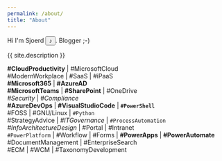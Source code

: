 ```yaml
---
permalink: /about/
title: "About"
---
```

<script>
  // This demo is licensed under the GNU GPL.
</script>
<script type="text/javascript" src="../assets/js/mespeak/mespeak.js"></script>
<script type="text/javascript">
  meSpeak.loadVoice("nl.json");

  function loadVoice(id) {
    var fname="nl.json";
    meSpeak.loadVoice(fname, voiceLoaded);
  }

  function voiceLoaded(success, message) {
    if (success) {
      console.log("Voice loaded: "+message+".");
    }
    else {
      console.log("Failed to load a voice: "+message);
    }
  }
</script>

Hi I'm <phoneme alphabet="ipa" ph="/ʃuɝd/ ">Sjoerd</phoneme> <input type="button" value="&sung;" onclick="javascript:meSpeak.speak('Sjoerd', { amplitude: 100, wordgap: 0, pitch: 65, speed: 150, variant: 'f3' });return false" />. Blogger ;-)

{{ site.description }}

<div>
  <div style="font-size:14px">
  <b>#CloudProductivity</b> | #MicrosoftCloud <br />
  #ModernWorkplace | #SaaS | #iPaaS <br />
  <b>#Microsoft365</b> | <b>#AzureAD</b> <br />
  <b>#MicrosoftTeams</b> | <b>#SharePoint</b> | #OneDrive <br />
  <i>#Security</i> | <i>#Compliance</i> <br />
  <b>#AzureDevOps</b> | <b>#VisualStudioCode</b> | <b><code>#PowerShell</code></b> <br />
  #FOSS | #GNU/Linux | <code>#Python</code> <br />
  #StrategyAdvice | <i>#ITGovernance</i> | <code>#ProcessAutomation</code><br />
  <i>#InfoArchitectureDesign</i> | #Portal | #Intranet <br />
  <code>#PowerPlatform</code> | #Workflow | #Forms | <b>#PowerApps</b> | <b>#PowerAutomate</b> <br />
  #DocumentManagement | #EnterpriseSearch<br />
  #ECM | #WCM | #TaxonomyDevelopment
  </div>
</div>
